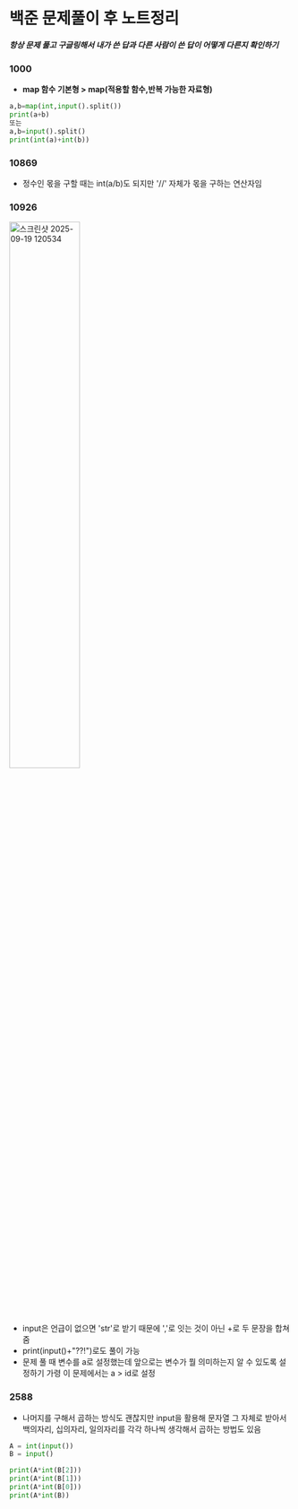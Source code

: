 # 백준 문제풀이 후 노트정리

***항상 문제 풀고 구글링해서 내가 쓴 답과 다른 사람이 쓴 답이 어떻게 다른지 확인하기***

### 1000
* **map 함수 기본형 > map(적용할 함수,반복 가능한 자료형)**
```py
a,b=map(int,input().split())
print(a+b)
또는
a,b=input().split()
print(int(a)+int(b))
```

### 10869
* 정수인 몫을 구할 때는 int(a/b)도 되지만 '//' 자체가 몫을 구하는 연산자임

### 10926
<img width="50%" height="50%" alt="스크린샷 2025-09-19 120534" src="https://github.com/user-attachments/assets/698506b8-c131-421f-a840-e9c21e2e345c" />

* input은 언급이 없으면 'str'로 받기 때문에 ','로 잇는 것이 아닌 +로 두 문장을 합쳐줌
* print(input()+"??!")로도 풀이 가능
* 문제 풀 때 변수를 a로 설정했는데 앞으로는 변수가 뭘 의미하는지 알 수 있도록 설정하기 가령 이 문제에서는 a > id로 설정

### 2588
* 나머지를 구해서 곱하는 방식도 괜찮지만 input을 활용해 문자열 그 자체로 받아서
백의자리, 십의자리, 일의자리를 각각 하나씩 생각해서 곱하는 방법도 있음
```py
A = int(input())
B = input()

print(A*int(B[2]))
print(A*int(B[1]))
print(A*int(B[0]))
print(A*int(B))
```
